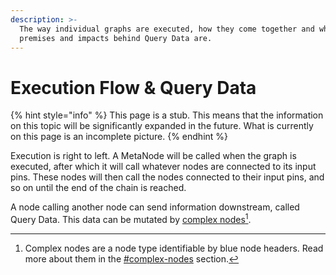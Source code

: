 ```yaml
---
description: >-
  The way individual graphs are executed, how they come together and what the
  premises and impacts behind Query Data are.
---
```


# Execution Flow & Query Data

{% hint style="info" %}
This page is a stub. This means that the information on this topic will be significantly expanded in the future. What is currently on this page is an incomplete picture.
{% endhint %}

Execution is right to left. A MetaNode will be called when the graph is executed, after which it will call whatever nodes are connected to its input pins. These nodes will then call the nodes connected to their input pins, and so on until the end of the chain is reached.

A node calling another node can send information downstream, called Query Data. This data can be mutated by [complex nodes](#user-content-fn-1)[^1].

[^1]: Complex nodes are a node type identifiable by blue node headers. Read more about them in the [#complex-nodes](node-types.md#complex-nodes "mention") section.
